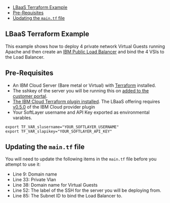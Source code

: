 <!-- START doctoc generated TOC please keep comment here to allow auto update -->
<!-- DON'T EDIT THIS SECTION, INSTEAD RE-RUN doctoc TO UPDATE -->

- [LBaaS Terraform Example](#lbaas-terraform-example)
- [Pre-Requisites](#pre-requisites)
- [Updating the `main.tf` file](#updating-the-maintf-file)

<!-- END doctoc generated TOC please keep comment here to allow auto update -->

## LBaaS Terraform Example

This example shows how to deploy 4 private network Virtual Guests running Apache and then create an [IBM Public Load Balancer](https://www.ibm.com/blogs/bluemix/2017/09/ibm-cloud-bluemix-load-balancer/) and bind the 4 VSIs to the Load Balancer.

## Pre-Requisites

 - An IBM Cloud Server (Bare metal or Virtual) with [Terraform](https://www.terraform.io/downloads.html) installed.
 - The sshkey of the server you will be running this on [added to the customer portal](http://knowledgelayer.softlayer.com/procedure/add-ssh-key).
 - [The IBM Cloud Terraform plugin installed](https://ibm-bluemix.github.io/tf-ibm-docs/index.html). The LBaaS offering requires [v0.5.0](https://github.com/IBM-Bluemix/terraform-provider-ibm/releases/tag/v0.5.0) of the IBM Cloud provider plugin
 - Your SoftLayer username and API Key exported as environmental varables.

```
export TF_VAR_slusername="YOUR_SOFTLAYER_USERNAME"
export TF_VAR_slapikey="YOUR_SOFTLAYER_API_KEY"
```

## Updating the `main.tf` file
You will need to update the following items in the `main.tf` file before you attempt to use it:

- Line 9: Domain name
- Line 33: Private Vlan
- Line 38: Domain name for Virtual Guests
- Line 52: The label of the SSH for the server you will be deploying from. 
- Line 85: The Subnet ID to bind the Load Balancer to. 

